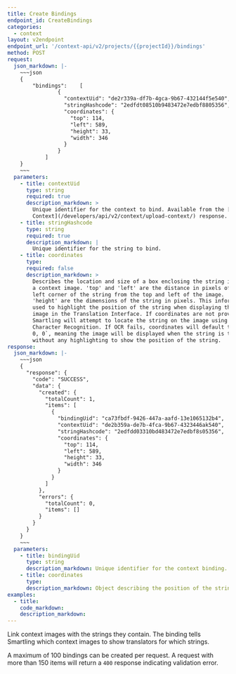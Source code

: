 ```yaml
---
title: Create Bindings
endpoint_id: CreateBindings
categories:
  - context
layout: v2endpoint
endpoint_url: '/context-api/v2/projects/{{projectId}}/bindings'
method: POST
request:
  json_markdown: |-
    ~~~json
    {
        "bindings":    [
                {
                  "contextUid": "de2r339a-df7b-4gca-9b67-432144f5e540",
                  "stringHashcode": "2edfdt08510b9483472e7edbf8805356",
                  "coordinates": {
                    "top": 114,
                    "left": 589,
                    "height": 33,
                    "width": 346
                  }
                }
            ]
    }
    ~~~
  parameters:
    - title: contextUid
      type: string
      required: true
      description_markdown: >
        Unique identifier for the context to bind. Available from the [Upload
        Context](/developers/api/v2/context/upload-context/) response.
    - title: stringHashcode
      type: string
      required: true
      description_markdown: |
        Unique identifier for the string to bind.
    - title: coordinates
      type:
      required: false
      description_markdown: >
        Describes the location and size of a box enclosing the string in
        a context image. 'top' and 'left' are the distance in pixels of the top
        left corner of the string from the top and left of the image. 'width' and
        'height' are the dimensions of the string in pixels. This information is
        used to highlight the position of the string when displaying the context
        image in the Translation Interface. If coordinates are not provided,
        Smartling will attempt to locate the string on the image using Optical
        Character Recognition. If OCR fails, coordinates will default to `0, 0,
        0, 0`, meaning the image will be displayed when the string is translated,
        without any highlighting to show the position of the string.
response:
  json_markdown: |-
    ~~~json
    {
      "response": {
        "code": "SUCCESS",
        "data": {
          "created": {
            "totalCount": 1,
            "items": [
              {
                "bindingUid": "ca73fbdf-9426-447a-aafd-13e1065132b4",
                "contextUid": "de2b359a-de7b-4fca-9b67-4323446ak540",
                "stringHashcode": "2edfdd03310bd483472e7edbf8s05356",
                "coordinates": {
                  "top": 114,
                  "left": 589,
                  "height": 33,
                  "width": 346
                }
              }
            ]
          },
          "errors": {
            "totalCount": 0,
            "items": []
          }
        }
      }
    }
    ~~~
  parameters:
    - title: bindingUid
      type: string
      description_markdown: Unique identifier for the context binding.
    - title: coordinates
      type:
      description_markdown: Object describing the position of the string within the context image. Read these like CSS positioning values.
examples:
  - title:
    code_markdown:
    description_markdown:
---
```



Link context images with the strings they contain. The binding tells Smartling which context images to show translators for which strings.

A maximum of 100 bindings can be created per request. A request with more than 150 items will return a `400` response indicating validation error.